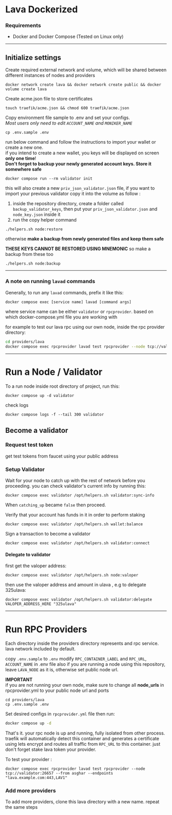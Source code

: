 # Lava Dockerized

### Requirements
- Docker and Docker Compose (Tested on Linux only)
---
## Initialize settings

Create required external network and volume, which will be shared between different instances of nodes and providers
```shell
docker network create lava && docker network create public && docker volume create lava
```
Create acme.json file to store certificates   
```shell
touch traefik/acme.json && chmod 600 traefik/acme.json
```
Copy environment file sample to .env and set your configs.   
*Most users only need to edit `ACCOUNT_NAME` and `MONIKER_NAME`*
```shell
cp .env.sample .env
```
run below command and follow the instructions to import your wallet or create a new one.   
if you intend to create a new wallet, you keys will be displayed on screen **only one time**!   
**Don't forget to backup your newly generated account keys. Store it somewhere safe**
```shell
docker compose run --rm validator init
```
this will also create a new `priv_json_validator.json` file, if you want to import your previous validator copy it into the volume as follow :
1. inside the repository directory, create a folder called `backup_validator_keys`, then put your `priv_json_validator.json` and `node_key.json` inside it
2. run the copy helper command
```shell
./helpers.sh node:restore
```
otherwise **make a backup from newly generated files and keep them safe**     

**THESE KEYS CANNOT BE RESTORED USING MNEMONIC** so make a backup from these too
```shell
./helpers.sh node:backup
```
---
### A note on running `lavad` commands
Generally, to run any `lavad` commands, prefix it like this:
```bash
docker compose exec [service name] lavad [command args]
```
where service name can be either `validator` or `rpcprovider`. based on which docker-compose.yml file you are working with

for example to test our lava rpc using our own node, inside the rpc provider directory:
```bash
cd providers/lava
docker compose exec rpcprovider lavad test rpcprovider --node tcp://validator:26657 --from foo --endpoints "lava.example.com:443,LAV1"
```
---

# Run a Node / Validator
To a run node inside root directory of project, run this:
```shell
docker compose up -d validator
```
check logs
```shell
docker compose logs -f --tail 300 validator
```

## Become a validator

### Request test token
get test tokens from faucet using your public address

### Setup Validator

Wait for your node to catch up with the rest of network before you proceeding. you can check validator's current info by running this:
```shell
docker compose exec validator /opt/helpers.sh validator:sync-info
```
When `catching_up` became `false` then proceed.   

Verify that your account has funds in it in order to perform staking
```shell
docker compose exec validator /opt/helpers.sh wallet:balance
```
Sign a transaction to become a validator
```shell
docker compose exec validator /opt/helpers.sh validator:connect
```

#### Delegate to validator
first get the valoper address:
```shell
docker compose exec validator /opt/helpers.sh node:valoper
```
then use the valoper address and amount in ulava , e.g to delegate 325ulava:
```shell
docker compose exec validator /opt/helpers.sh validator:delegate VALOPER_ADDRESS_HERE "325ulava"

```
---

# Run RPC Providers
Each directory inside the providers directory represents and rpc service. lava network included by default.    

copy `.env.sample` to `.env` modify `RPC_CONTAINER_LABEL` and `RPC_URL`, `ACCOUNT_NAME` in .env file
also if you are running a node using this repository, leave `LAVA_NODE` as it is, otherwise set public node url.   

**IMPORTANT**   
if you are not running your own node, make sure to change all **node_urls** in rpcprovider.yml to your public node url and ports    

```shell
cd providers/lava
cp .env.sample .env
```
Set desired configs in `rpcprovider.yml` file then run:
```bash
docker compose up -d
```
That's it. your rpc node is up and running, fully isolated from other process. traefik will automatically detect this container and generates a certificate using lets encrypt and
routes all traffic from `RPC_URL` to this container. just don't forget stake lava token your provider.

To test your provider :
```shell
docker compose exec rpcprovider lavad test rpcprovider --node tcp://validator:26657 --from asghar --endpoints "lava.example.com:443,LAV1"
```
### Add more providers
To add more providers, clone this lava directory with a new name. repeat the same steps

